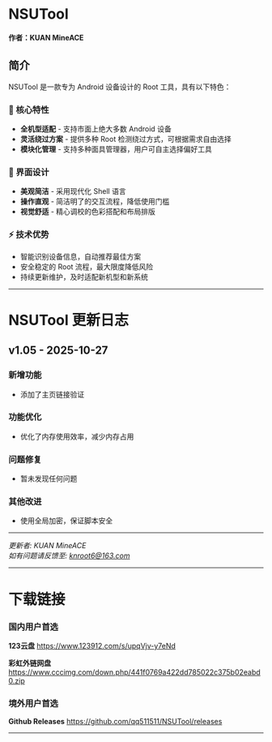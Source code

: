 # NSUTool

**作者：KUAN MineACE**

## 简介

NSUTool 是一款专为 Android 设备设计的 Root 工具，具有以下特色：

### 🌟 核心特性
- **全机型适配** - 支持市面上绝大多数 Android 设备
- **灵活绕过方案** - 提供多种 Root 检测绕过方式，可根据需求自由选择
- **模块化管理** - 支持多种面具管理器，用户可自主选择偏好工具

### 🎨 界面设计
- **美观简洁** - 采用现代化 Shell 语言
- **操作直观** - 简洁明了的交互流程，降低使用门槛
- **视觉舒适** - 精心调校的色彩搭配和布局排版

### ⚡ 技术优势
- 智能识别设备信息，自动推荐最佳方案
- 安全稳定的 Root 流程，最大限度降低风险
- 持续更新维护，及时适配新机型和新系统

---

# NSUTool 更新日志

## v1.05 - 2025-10-27

### 新增功能
- 添加了主页链接验证

### 功能优化
- 优化了内存使用效率，减少内存占用

### 问题修复
- 暂未发现任何问题

### 其他改进
- 使用全局加密，保证脚本安全

---
*更新者: KUAN MineACE*  
*如有问题请反馈至: knroot6@163.com*

---
# 下载链接

### 国内用户首选

**123云盘**
https://www.123912.com/s/upqVjv-y7eNd

**彩虹外链网盘**
https://www.cccimg.com/down.php/441f0769a422dd785022c375b02eabd0.zip

### 境外用户首选

**Github Releases**
https://github.com/qq511511/NSUTool/releases

---
